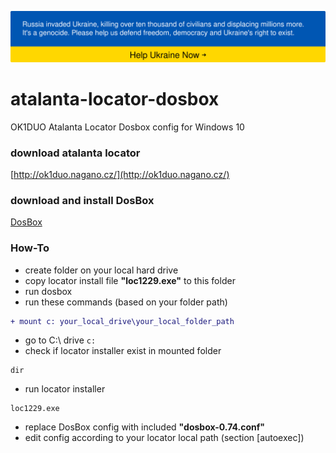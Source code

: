 [![Stand With Ukraine](https://raw.githubusercontent.com/vshymanskyy/StandWithUkraine/main/banner2-direct.svg)](https://supportukrainenow.org/)

# atalanta-locator-dosbox
OK1DUO Atalanta Locator Dosbox config for Windows 10

### download atalanta locator
[http://ok1duo.nagano.cz/](http://ok1duo.nagano.cz/)

### download and install DosBox
[DosBox](http://www.dosbox.com/download.php?main=1)

### How-To
- create folder on your local hard drive
- copy locator install file **"loc1229.exe"** to this folder
- run dosbox
- run these commands (based on your folder path)
```diff
+ mount c: your_local_drive\your_local_folder_path
```
- go to C:\ drive ```c:```
- check if locator installer exist in mounted folder
```
dir
```
- run locator installer
```
loc1229.exe
```
- replace DosBox config with included **"dosbox-0.74.conf"**
- edit config according to your locator local path (section [autoexec])
